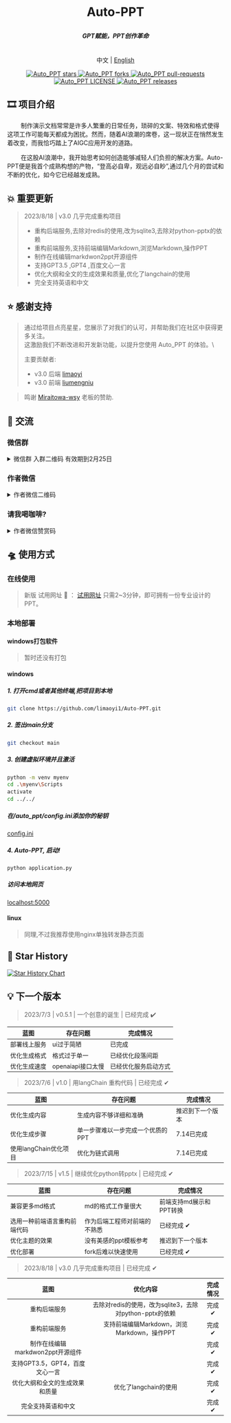 # <p align="center">Auto-PPT</p>

#### <p align="center"><i>GPT赋能，PPT创作革命</i></p>

<p align="center">
<br> 中文 | <a href="README_en.md">English</a>
</p>

<p align="center">
<a href="https://github.com/limaoyi1/Auto_PPT/stargazers" target="blank">
<img src="https://img.shields.io/github/stars/limaoyi1/Auto_PPT?style=for-the-badge" alt="Auto_PPT stars"/>
</a>
<a href="https://github.com/limaoyi1/Auto_PPT/fork" target="blank">
<img src="https://img.shields.io/github/forks/limaoyi1/Auto_PPT?style=for-the-badge" alt="Auto_PPT forks"/>
</a>
<a href="https://github.com/limaoyi1/Auto_PPT/pulls" target="blank">
<img src="https://img.shields.io/github/issues-pr/limaoyi1/Auto_PPT?style=for-the-badge" alt="Auto_PPT pull-requests"/>
</a>
<a href='https://github.com/limaoyi1/Auto_PPT/blob/main/LICENSE'>
<img src='https://img.shields.io/github/license/limaoyi1/Auto_PPT?&label=Latest&style=for-the-badge' alt="Auto_PPT LICENSE">
</a>
<a href='https://github.com/limaoyi1/Auto_PPT/releases'>
<img src='https://img.shields.io/github/release/limaoyi1/Auto_PPT?&label=Latest&style=for-the-badge' alt="Auto_PPT releases">
</a>
</p>


[//]: # (https://github.com/ikatyang/emoji-cheat-sheet 表情仓库)

## 🎞️ 项目介绍

&nbsp;&nbsp;&nbsp;&nbsp;&nbsp;&nbsp;&nbsp;&nbsp;制作演示文档常常是许多人繁重的日常任务，琐碎的文案、特效和格式使得这项工作可能每天都成为困扰。然而，随着AI浪潮的席卷，这一现状正在悄然发生着改变，而我恰巧踏上了AIGC应用开发的道路。

&nbsp;&nbsp;&nbsp;&nbsp;&nbsp;&nbsp;&nbsp;&nbsp;在这股AI浪潮中，我开始思考如何创造能够减轻人们负担的解决方案。Auto-PPT便是我首个成熟构想的产物，“登高必自卑，观远必自眇”,通过几个月的尝试和不断的优化，如今它已经越发成熟。

## 💥 重要更新

> 2023/8/18 | v3.0 几乎完成重构项目
> - 重构后端服务,去除对redis的使用,改为sqlite3,去除对python-pptx的依赖
> - 重构前端服务,支持前端编辑Markdown,浏览Markdown,操作PPT
> - 制作在线编辑markdwon2ppt开源组件
> - 支持GPT3.5 ,GPT4 ,百度文心一言
> - 优化大纲和全文的生成效果和质量,优化了langchain的使用
> - 完全支持英语和中文

## ⭐ 感谢支持

> 通过给项目点亮星星，您展示了对我们的认可，并帮助我们在社区中获得更多关注。\
> 这激励我们不断改进和开发新功能，以提升您使用 Auto_PPT 的体验。\
> 
> 主要贡献者: 
> - v3.0 后端 [limaoyi](https://github.com/limaoyi1)
> - v3.0 前端 [liumengniu](https://github.com/liumengniu)

> 鸣谢 [Miraitowa-wsy](https://github.com/Miraitowa-wsy) 老板的赞助.

## 🤝 交流

### 微信群
<details>
  <summary>微信群 入群二维码 有效期到2月25日</summary>

  ![微信 WeChat](./static/ql_0825.jpg)
</details>

### 作者微信
<details>
  <summary>作者微信二维码</summary>

  ![微信 WeChat](./static/lmy_wx.jpg)
</details>

### 请我喝咖啡?
<details>
  <summary>作者微信赞赏码</summary>

  ![微信 WeChat](./static/lmy_jz.jpg)
</details>

## 🛸 使用方式

### 在线使用

> 新版 试用网址 🔗 ： [试用网址](http://www.limaoyi.top:4399/#) 只需2~3分钟，即可拥有一份专业设计的PPT。

### 本地部署

#### windows打包软件
> 暂时还没有打包

#### windows
##### 1. 打开cmd或者其他终端,把项目到本地
```bash
git clone https://github.com/limaoyi1/Auto-PPT.git
```
##### 2. 签出main分支
```bash
git checkout main 
```
##### 3. 创建虚拟环境并且激活
```bash
python -m venv myenv
cd .\myenv\Scripts
activate
cd ../../
```
##### 在/auto_ppt/config.ini添加你的秘钥
[config.ini](./auto_ppt/config.ini)

##### 4. Auto-PPT, 启动!
```bash
python application.py
```
##### 访问本地网页
[localhost:5000](http://localhost:5000/)

#### linux
> 同理,不过我推荐使用nginx单独转发静态页面

## 🌟 Star History

[![Star History Chart](https://api.star-history.com/svg?repos=limaoyi1/Auto_PPT&type=Timeline)](https://star-history.com/#limaoyi1/Auto_PPT&Timeline)


## 💡 下一个版本

> 2023/7/3 | v0.5.1 | 一个创意的诞生 | 已经完成 ✔️
>

| 蓝图     | 存在问题          | 完成情况       |
|--------|---------------|------------|
| 部署线上服务 | ui过于简陋        | 已完成        |
| 优化生成格式 | 格式过于单一        | 已经优化段落间距   |
| 优化生成速度 | openaiapi接口太慢 | 已经优化服务启动方式 |

> 2023/7/6 | v1.0 | 用langChain 重构代码 | 已经完成 ✔
>

| 蓝图              | 存在问题               | 完成情况     |
|-----------------|--------------------|----------|
| 优化生成内容          | 生成内容不够详细和准确        | 推迟到下一个版本 |
| 优化生成步骤          | 单一步骤难以一步完成一个优质的PPT | 7.14已完成  |
| 使用langChain优化项目 | 优化为链式调用            | 7.14已完成  |

> 2023/7/15 | v1.5 | 继续优化python转pptx | 已经完成 ✔
>

| 蓝图             | 存在问题           | 完成情况           |
|----------------|----------------|----------------|
| 兼容更多md格式       | md的格式工作量很大     | 前端支持md展示和PPT转换 |
| 选用一种前端语言重构前端代码 | 作为后端工程师对前端的不熟悉 | 已经完成 ✔         |
| 优化主题的效果        | 没有美感的ppt模板参考   | 推迟到下一个版本       |
| 优化部署           | fork后难以快速使用    | 已经完成 ✔         |

> 2023/8/18 | v3.0 几乎完成重构项目 | 已经完成 ✔
>

|           蓝图           |                  优化内容                   | 完成情况 |
|:----------------------:|:---------------------------------------:|:----:|
|         重构后端服务         | 去除对redis的使用，改为sqlite3，去除对python-pptx的依赖 | 完成 ✔ |
|         重构前端服务         |     支持前端编辑Markdown，浏览Markdown，操作PPT     | 完成 ✔ |
| 制作在线编辑markdwon2ppt开源组件 |                                         | 完成 ✔ |
|  支持GPT3.5，GPT4，百度文心一言  |                                         | 完成 ✔ |
|    优化大纲和全文的生成效果和质量     |             优化了langchain的使用             | 完成 ✔ |
|       完全支持英语和中文        |                                         | 完成 ✔ |